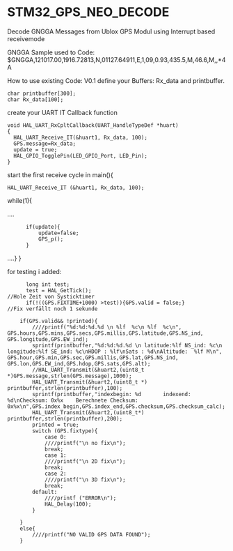 # STM32_GPS_NEO_DECODE
Decode GNGGA Messages from Ublox GPS Modul using Interrupt based receivemode

GNGGA Sample used to Code:
$GNGGA,121017.00,1916.72813,N,01127.64911,E,1,09,0.93,435.5,M,46.6,M,,*4A

How to use existing Code:
V0.1
define your Buffers: Rx_data and printbuffer.

	char printbuffer[300];
	char Rx_data[100];

create your UART IT Callback function


	void HAL_UART_RxCpltCallback(UART_HandleTypeDef *huart)
	{
	  HAL_UART_Receive_IT(&huart1, Rx_data, 100);
	  GPS.message=Rx_data;
	  update = true;
	  HAL_GPIO_TogglePin(LED_GPIO_Port, LED_Pin);
	}


start the first receive cycle in main(){

  	HAL_UART_Receive_IT (&huart1, Rx_data, 100);
  
  
  while(1){
  
  ....
  
  	  	  if(update){
	  		  update=false;
	  		  GPS_p();
          }
  ....}
  }
  
  
  
  for testing i added:
  
  	  	  long int test;
	      test = HAL_GetTick();                                                        //Hole Zeit von Systicktimer
	      if(!((GPS.FIXTIME+1000) >test)){GPS.valid = false;}                          //Fix verfällt noch 1 sekunde

	    if(GPS.valid&& !printed){
	    	////printf("%d:%d:%d.%d \n %lf  %c\n %lf  %c\n", GPS.hours,GPS.mins,GPS.secs,GPS.millis,GPS.latitude,GPS.NS_ind, GPS.longitude,GPS.EW_ind);
	    	sprintf(printbuffer,"%d:%d:%d.%d \n latitude:%lf NS_ind: %c\n longitude:%lf SE_ind: %c\nHDOP : %lf\nSats : %d\nAltitude:  %lf M\n",      		GPS.hour,GPS.min,GPS.sec,GPS.millis,GPS.lat,GPS.NS_ind, GPS.lon,GPS.EW_ind,GPS.hdop,GPS.sats,GPS.alt);
	    	//HAL_UART_Transmit(&huart2,(uint8_t *)GPS.message,strlen(GPS.message),1000);
	    	HAL_UART_Transmit(&huart2,(uint8_t *) printbuffer,strlen(printbuffer),100);
	        sprintf(printbuffer,"indexbegin: %d       indexend:  %d\nChecksum: 0x%x    Berechnete Checksum: 0x%x\n",GPS.index_begin,GPS.index_end,GPS.checksum,GPS.checksum_calc);
	        HAL_UART_Transmit(&huart2,(uint8_t*) printbuffer,strlen(printbuffer),200);
	        printed = true;
	    	switch (GPS.fixtype){
	        	case 0:
	        	////printf("\n no fix\n");
	       	 	break;
	        	case 1:
	        	////printf("\n 2D fix\n");
	        	break;
	        	case 2:
	       		////printf("\n 3D fix\n");
	        	break;
	        default:
	        	////printf ("ERROR\n");
	        	HAL_Delay(100);
	    	}

	    }
	    else{
		    ////printf("NO VALID GPS DATA FOUND");
		}
